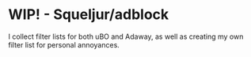 # WIP! - Squeljur/adblock
I collect filter lists for both uBO and Adaway, as well as creating my own filter list for personal annoyances.
